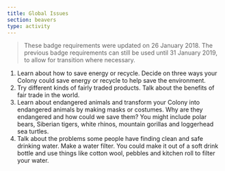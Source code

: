 ```yaml
---
title: Global Issues
section: beavers
type: activity
---
```


> These badge requirements were updated on 26 January 2018. The previous badge requirements can still be used until 31 January 2019, to allow for transition where necessary.

1. Learn about how to save energy or recycle. Decide on three ways your Colony could save energy or recycle to help save the environment.
1. Try different kinds of fairly traded products. Talk about the benefits of fair trade in the world.
1. Learn about endangered animals and transform your Colony into endangered animals by making masks or costumes. Why are they endangered and how could we save them? You might include polar bears, Siberian tigers, white rhinos, mountain gorillas and loggerhead sea turtles.
1. Talk about the problems some people have finding clean and safe drinking water. Make a water filter. You could make it out of a soft drink bottle and use things like cotton wool, pebbles and kitchen roll to filter your water.
